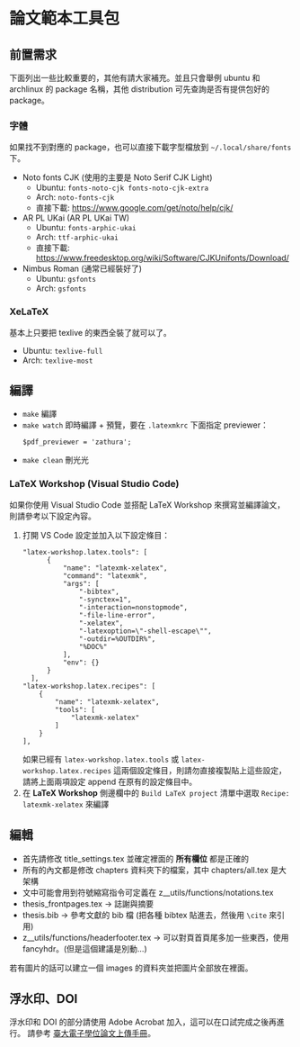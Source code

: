 # 論文範本工具包

## 前置需求

下面列出一些比較重要的，其他有請大家補充。並且只會舉例 ubuntu 和 archlinux
的 package 名稱，其他 distribution 可先查詢是否有提供包好的 package。

### 字體
如果找不到對應的 package，也可以直接下載字型檔放到 `~/.local/share/fonts` 下。

- Noto fonts CJK (使用的主要是 Noto Serif CJK Light)
  - Ubuntu: `fonts-noto-cjk fonts-noto-cjk-extra`
  - Arch: `noto-fonts-cjk`
  - 直接下載: https://www.google.com/get/noto/help/cjk/
- AR PL UKai (AR PL UKai TW)
  - Ubuntu: `fonts-arphic-ukai`
  - Arch: `ttf-arphic-ukai`
  - 直接下載: https://www.freedesktop.org/wiki/Software/CJKUnifonts/Download/
- Nimbus Roman (通常已經裝好了)
  - Ubuntu: `gsfonts`
  - Arch: `gsfonts`  

### XeLaTeX

基本上只要把 texlive 的東西全裝了就可以了。

- Ubuntu: `texlive-full`
- Arch: `texlive-most`

## 編譯

- `make` 編譯
- `make watch` 即時編譯 + 預覽，要在 `.latexmkrc` 下面指定 previewer：
  ```
  $pdf_previewer = 'zathura';
  ```
- `make clean` 刪光光

### LaTeX Workshop (Visual Studio Code)

如果你使用 Visual Studio Code 並搭配 LaTeX Workshop 來撰寫並編譯論文，則請參考以下設定內容。

1. 打開 VS Code 設定並加入以下設定條目：
    ```
    "latex-workshop.latex.tools": [
          {
              "name": "latexmk-xelatex",
              "command": "latexmk",
              "args": [
                  "-bibtex",
                  "-synctex=1",
                  "-interaction=nonstopmode",
                  "-file-line-error",
                  "-xelatex",
                  "-latexoption=\"-shell-escape\"",
                  "-outdir=%OUTDIR%",
                  "%DOC%"
              ],
              "env": {}
          }
      ],
    "latex-workshop.latex.recipes": [
        {
            "name": "latexmk-xelatex",
            "tools": [
                "latexmk-xelatex"
            ]
        }
    ],
    ```
    如果已經有 `latex-workshop.latex.tools` 或 `latex-workshop.latex.recipes` 這兩個設定條目，則請勿直接複製貼上這些設定，請將上面兩項設定 append 在原有的設定條目中。
2. 在 **LaTeX Workshop** 側邊欄中的 `Build LaTeX project` 清單中選取 `Recipe: latexmk-xelatex` 來編譯

## 編輯

- 首先請修改 title\_settings.tex 並確定裡面的 **所有欄位** 都是正確的
- 所有的內文都是修改 chapters 資料夾下的檔案，其中 chapters/all.tex 是大架構
- 文中可能會用到符號縮寫指令可定義在 z__utils/functions/notations.tex
- thesis\_frontpages.tex → 誌謝與摘要
- thesis.bib → 參考文獻的 bib 檔 (把各種 bibtex 貼進去，然後用 `\cite` 來引用)
- z__utils/functions/headerfooter.tex → 可以對頁首頁尾多加一些東西，使用 fancyhdr。(但是這個建議是別動...)

若有圖片的話可以建立一個 images 的資料夾並把圖片全部放在裡面。

## 浮水印、DOI

浮水印和 DOI 的部分請使用 Adobe Acrobat 加入，這可以在口試完成之後再進行。
請參考 [臺大電子學位論文上傳手冊](http://www.lib.ntu.edu.tw/doc/CL/etdsguide.pdf)。
